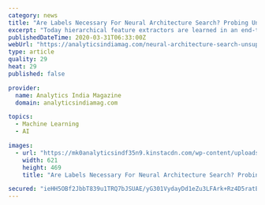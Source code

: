 ```yaml
---
category: news
title: "Are Labels Necessary For Neural Architecture Search? Probing Unsupervised Regimes Of AutoML"
excerpt: "Today hierarchical feature extractors are learned in an end-to-end fashion from data rather than manually designed. NAS is the process of automating architecture engineering, a part of AutoML. NAS can be seen as a subfield of AutoML and has significant overlap with hyperparameter optimization and meta-learning. Researchers exploit the ..."
publishedDateTime: 2020-03-31T06:33:00Z
webUrl: "https://analyticsindiamag.com/neural-architecture-search-unsupervised/"
type: article
quality: 29
heat: 29
published: false

provider:
  name: Analytics India Magazine
  domain: analyticsindiamag.com

topics:
  - Machine Learning
  - AI

images:
  - url: "https://mk0analyticsindf35n9.kinstacdn.com/wp-content/uploads/2020/03/unnas.png"
    width: 621
    height: 469
    title: "Are Labels Necessary For Neural Architecture Search? Probing Unsupervised Regimes Of AutoML"

secured: "ieHH5OBf2JbbT839u1TRQ7bJSUAE/yG301VydayDd1eZu3LFArk+Rz4D5ratE9rPfck23BjvM98frt15Rc3uKY2DzX/YSbsOUAF0E7u+Fn6/+FE1Ug2z9/ak9tMy1lt88xhgO82xl2Lx9rNr6eAE6DNDwV/djHErrsTo0PuZR4sQyjhgyDPxuyjzt1TK1U3CZXPrMbMbhYVQ5iqXbb8AohuQhWfxTQdeUd+tIzEj6MvHwBexzUc/ZxONp8hPtlwCTC3+s4X/NTSwY9Cf0berSUyFcrf1SK3LGOpD/di4O3cZzSyzuixL5QAGCs7mQelA;M8fQyC1mBFXiDHvAOA1jDQ=="
---
```


